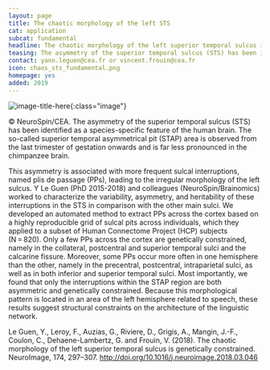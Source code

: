 ```yaml
---
layout: page
title: The chaotic morphology of the left STS
cat: application
subcat: fundamental
headline: The chaotic morphology of the left superior temporal sulcus is genetically constrained
teasing: The asymmetry of the superior temporal sulcus (STS) has been identified as a species-specific feature of the human brain. The so-called superior temporal asymmetrical pit (STAP) area is observed from the last trimester of gestation onwards and is far less pronounced in the chimpanzee brain.
contact: yann.leguen@cea.fr or vincent.frouin@cea.fr
icon: chaos_sts_fundamental.png
homepage: yes
added: 2019
---
```


![image-title-here]({{site.url}}/{{site.baseurl}}/images/research/{{page.icon}}){:class="image"}

&#169; NeuroSpin/CEA. The asymmetry of the superior temporal sulcus (STS) has been identified
as a species-specific feature of the human brain. The so-called superior
temporal asymmetrical pit (STAP) area is observed from the last trimester
of gestation onwards and is far less pronounced in the chimpanzee brain.

This asymmetry is associated with more frequent sulcal interruptions,
named plis de passage (PPs), leading to the irregular morphology of the
left sulcus. Y Le Guen (PhD 2015-2018) and colleagues 
(NeuroSpin/Brainomics) worked to characterize the variability, asymmetry,
and heritability of these interruptions in the STS in comparison with the
other main sulci. We developed an automated method to extract PPs across
the cortex based on a highly reproducible grid of sulcal pits across
individuals, which they applied to a subset of Human Connectome Project
(HCP) subjects (N = 820). Only a few PPs across the cortex are
genetically constrained, namely in the collateral, postcentral and
superior temporal sulci and the calcarine fissure. Moreover, some PPs
occur more often in one hemisphere than the other, namely in the
precentral, postcentral, intraparietal sulci, as well as in both inferior
and superior temporal sulci. Most importantly, we found that only the
interruptions within the STAP region are both asymmetric and genetically
constrained. Because this morphological pattern is located in an area of
the left hemisphere related to speech, these results suggest structural
constraints on the architecture of the linguistic network.

Le Guen, Y., Leroy, F., Auzias, G., Riviere, D., Grigis, A., Mangin, J.-F., Coulon, C., Dehaene-Lambertz, G. and Frouin, V. (2018). The chaotic morphology of the left superior temporal sulcus is genetically constrained. NeuroImage, 174, 297–307. <a class="external" target="_blank" href="http://doi.org/10.1016/j.neuroimage.2018.03.046">http://doi.org/10.1016/j.neuroimage.2018.03.046</a>

